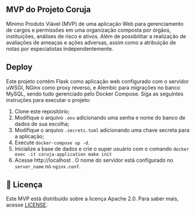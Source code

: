 ## MVP do Projeto Coruja

Mínimo Produto Viável (MVP) de uma aplicação Web para gerenciamento de cargos e permissões em uma organização composta por órgãos, instituições, análises de risco e ativos. Além de possibilitar a realização de avaliações de ameaças e ações adversas, assim como a atribuição de notas por especialistas independentemente.

## **Deploy**

Este projeto contém Flask como aplicação web configurado com o servidor uWSGI, NGinx como proxy reverso, e Alembic para migrações no banco MySQL, sendo tudo gerenciado pelo Docker Compose. Siga as seguintes instruções para executar o projeto:

1. Clone este repositório;
2. Modifique o arquivo `.env` adicionando uma senha e nome do banco de dados de sua escolha;
3. Modifique o arquivo `.secrets.toml` adicionando uma chave secreta para a aplicação;
4. Execute `docker-compose up -d`.
5. Inicialize a base de dados e crie o super usuário com o comando `docker exec -it coruja-application make init`
6. Acesse http://localhost . O nome do servidor está configurado no `server_name` no `nginx.conf`.

## :rotating_light: **Licença**

Este MVP está distribuído sobre a licença Apache 2.0. Para saber mais, acesse [LICENSE](/LICENSE).

